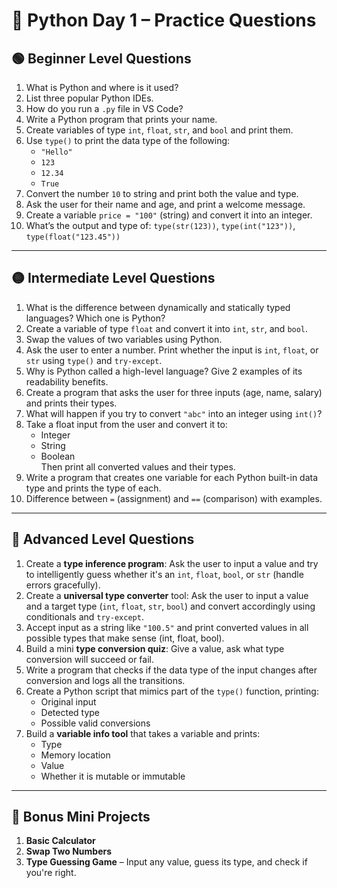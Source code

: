 
# 🐍 Python Day 1 – Practice Questions

## 🟢 Beginner Level Questions

1. What is Python and where is it used?
2. List three popular Python IDEs.
3. How do you run a `.py` file in VS Code?
4. Write a Python program that prints your name.
5. Create variables of type `int`, `float`, `str`, and `bool` and print them.
6. Use `type()` to print the data type of the following:
   - `"Hello"`  
   - `123`  
   - `12.34`  
   - `True`
7. Convert the number `10` to string and print both the value and type.
8. Ask the user for their name and age, and print a welcome message.
9. Create a variable `price = "100"` (string) and convert it into an integer.
10. What’s the output and type of: `type(str(123))`, `type(int("123"))`, `type(float("123.45"))`

---

## 🟡 Intermediate Level Questions

1. What is the difference between dynamically and statically typed languages? Which one is Python?
2. Create a variable of type `float` and convert it into `int`, `str`, and `bool`.
3. Swap the values of two variables using Python.
4. Ask the user to enter a number. Print whether the input is `int`, `float`, or `str` using `type()` and `try-except`.
5. Why is Python called a high-level language? Give 2 examples of its readability benefits.
6. Create a program that asks the user for three inputs (age, name, salary) and prints their types.
7. What will happen if you try to convert `"abc"` into an integer using `int()`?
8. Take a float input from the user and convert it to:
   - Integer  
   - String  
   - Boolean  
   Then print all converted values and their types.
9. Write a program that creates one variable for each Python built-in data type and prints the type of each.
10. Difference between `=` (assignment) and `==` (comparison) with examples.

---

## 🔴 Advanced Level Questions

1. Create a **type inference program**: Ask the user to input a value and try to intelligently guess whether it's an `int`, `float`, `bool`, or `str` (handle errors gracefully).
2. Create a **universal type converter** tool: Ask the user to input a value and a target type (`int`, `float`, `str`, `bool`) and convert accordingly using conditionals and `try-except`.
3. Accept input as a string like `"100.5"` and print converted values in all possible types that make sense (int, float, bool).
4. Build a mini **type conversion quiz**: Give a value, ask what type conversion will succeed or fail.
5. Write a program that checks if the data type of the input changes after conversion and logs all the transitions.
6. Create a Python script that mimics part of the `type()` function, printing:
   - Original input  
   - Detected type  
   - Possible valid conversions
7. Build a **variable info tool** that takes a variable and prints:
   - Type  
   - Memory location  
   - Value  
   - Whether it is mutable or immutable

---

## 🧩 Bonus Mini Projects

1. **Basic Calculator**
2. **Swap Two Numbers**
3. **Type Guessing Game** – Input any value, guess its type, and check if you're right.
